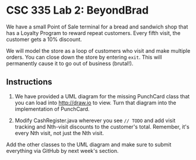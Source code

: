 # CSC 335 Lab 2: BeyondBrad

We have a small Point of Sale terminal for a bread and sandwich shop that has a Loyalty Program 
to reward repeat customers. Every fifth visit, the customer gets a 10% discount.

We will model the store as a loop of customers who visit and make multiple orders. You
can close down the store by entering `exit`. This will permanently cause it to go
out of business (brutal!).

## Instructions

1. We have provided a UML diagram for the missing PunchCard class that you can load into
http://draw.io to view. Turn that diagram into the implementation of PunchCard.

2. Modify CashRegister.java wherever you see `// TODO` and add visit tracking
and Nth-visit discounts to the customer's total. Remember, it's every Nth visit,
not just the Nth visit.

Add the other classes to the UML diagram and make sure to submit everything via
GitHub by next week's section.

